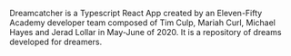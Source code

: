 Dreamcatcher is a Typescript React App created by an Eleven-Fifty Academy developer team composed of Tim Culp, Mariah Curl, Michael Hayes and Jerad Lollar in May-June of 2020.  It is a repository of dreams developed for dreamers.